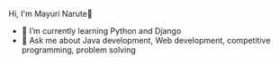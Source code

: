  Hi, I'm Mayuri Narute👋


- 🌱 I’m currently learning Python and Django
- 💬 Ask me about Java development, Web development, competitive programming, problem solving
